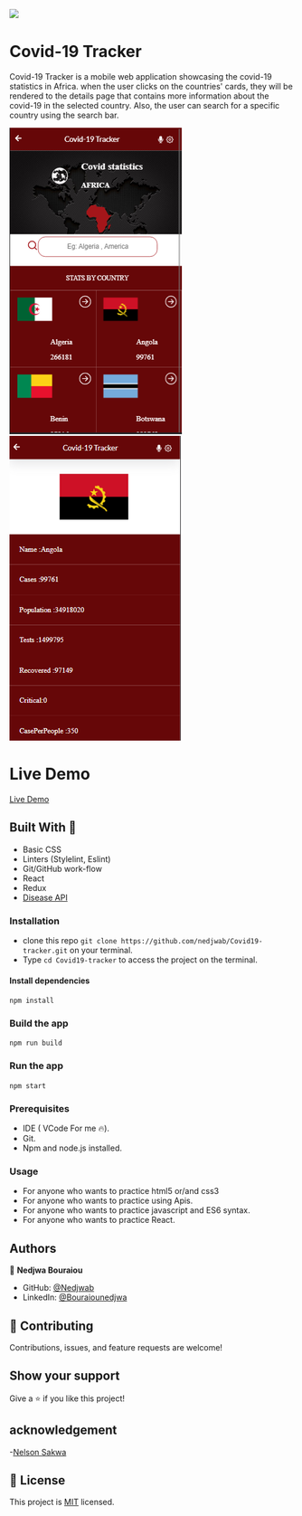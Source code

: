   ![](https://img.shields.io/badge/Microverse-blueviolet) 

# Covid-19 Tracker 
Covid-19 Tracker is a mobile web application showcasing the covid-19 statistics in Africa. when the user clicks on the countries' cards, they will be rendered to the details page that contains more information about the covid-19 in the selected country. Also, the user can search for a specific country using the search bar.

![alt text](https://github.com/nedjwab/Covid19-tracker/blob/deploy/src/assets/github%20screen1.PNG)
![alt text](https://github.com/nedjwab/Covid19-tracker/blob/deploy/src/assets/githubscreen2.PNG)

# Live Demo
[Live Demo](https://covid-19-trackern.netlify.app/)

## Built With 🔨
- Basic CSS 
- Linters (Stylelint, Eslint)
- Git/GitHub work-flow
- React
- Redux
- [Disease API](https://disease.sh/docs/#/COVID-19%3A%20Worldometers/get_v3_covid_19_all)


 


### Installation 
- clone this repo  `git clone https://github.com/nedjwab/Covid19-tracker.git` on your terminal.
- Type `cd Covid19-tracker` to access the project on the terminal.

#### Install dependencies
```
npm install
```
### Build the app
```
npm run build
```
### Run the app

```
npm start
```

### Prerequisites

- IDE (  VCode For me 🔥).
- Git.
- Npm and node.js installed.


### Usage

- For anyone who wants to practice html5 or/and css3
- For anyone who wants to practice using Apis.
- For anyone who wants to practice javascript and ES6 syntax.
- For anyone who wants to practice React.


## Authors

👤 **Nedjwa Bouraiou**
 
- GitHub: [@Nedjwab](https://github.com/nedjwab)
- LinkedIn: [@Bouraiounedjwa](https://www.linkedin.com/feed/)


## 🤝 Contributing

Contributions, issues, and feature requests are welcome!

## Show your support

Give a ⭐️ if you like this project!

## acknowledgement
-[Nelson Sakwa](https://www.behance.net/sakwadesignstudio)

## 📝 License

This project is [MIT](./MIT.md) licensed.
 
